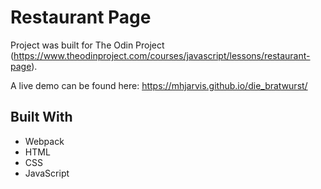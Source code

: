 # Restaurant Page

Project was built for The Odin Project (https://www.theodinproject.com/courses/javascript/lessons/restaurant-page).

A live demo can be found here: https://mhjarvis.github.io/die_bratwurst/

## Built With

* Webpack
* HTML
* CSS
* JavaScript
